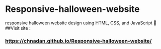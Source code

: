 # Responsive-halloween-website
 responsive halloween website design using HTML, CSS, and JavaScript 🎃
 ##Visit site :
 ### https://chnadan.github.io/Responsive-halloween-website/

